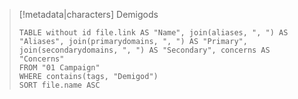 > [!metadata|characters] Demigods
> ```dataview
> TABLE without id file.link AS "Name", join(aliases, ", ") AS "Aliases", join(primarydomains, ", ") AS "Primary", join(secondarydomains, ", ") AS "Secondary", concerns AS "Concerns"
> FROM "01 Campaign"
> WHERE contains(tags, "Demigod") 
> SORT file.name ASC
